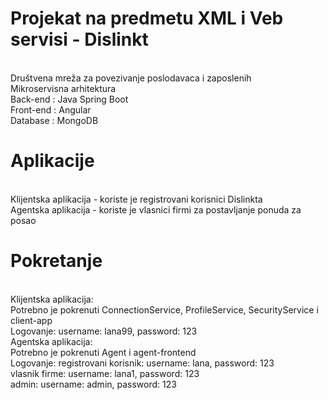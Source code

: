 # Projekat na predmetu XML i Veb servisi - Dislinkt
 <br />  Društvena mreža za povezivanje poslodavaca i zaposlenih
 <br />  Mikroservisna arhitektura 
 <br />  Back-end : Java Spring Boot
 <br />  Front-end : Angular
 <br />  Database : MongoDB
 
 # Aplikacije
 <br />  Klijentska aplikacija - koriste je registrovani korisnici Dislinkta
 <br />  Agentska aplikacija - koriste je vlasnici firmi za postavljanje ponuda za posao
 
 # Pokretanje
 <br /> Klijentska aplikacija:
 <br />    Potrebno je pokrenuti ConnectionService, ProfileService, SecurityService i client-app
 <br />    Logovanje: username: lana99, password: 123
 <br /> Agentska aplikacija:
 <br />    Potrebno je pokrenuti Agent i agent-frontend
 <br />    Logovanje: registrovani korisnik: username: lana, password: 123
 <br />               vlasnik firme: username: lana1, password: 123
 <br />               admin: username: admin, password: 123
